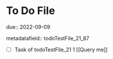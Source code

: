 # To Do File

due:: 2022-09-09

metadatafield:: todoTestFile_21_87

- [ ] Task of todoTestFile_21 1 [[Query me]]
